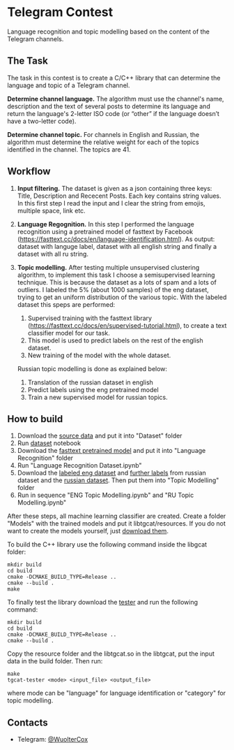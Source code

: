 # Telegram Contest
Language recognition and topic modelling based on the content of the Telegram channels.

## The Task
The task in this contest is to create a C/C++ library that can determine the language and topic of a Telegram channel.

**Determine channel language.** The algorithm must use the channel's name, description and the text of several posts to determine its language and return the language's 2-letter ISO code (or “other” if the language doesn’t have a two-letter code).

**Determine channel topic.** For channels in English and Russian, the algorithm must determine the relative weight for each of the topics identified in the channel. The topics are 41.

## Workflow

1. **Input filtering.** The dataset is given as a json containing three keys: Title, Description and Rececent Posts. Each key contains string values. In this first step I read the input and I clear the string from emojis, multiple space, link etc.

2. **Language Regognition.** In this step I performed the language recognition using a pretrained model of fasttext by Facebook (https://fasttext.cc/docs/en/language-identification.html). As output: dataset with languge label, dataset with all english string and finally a dataset with all ru string.

3. **Topic modelling.** After testing multiple unsupervised clustering algorithm, to implement this task I choose a semisupervised learning technique. This is because the dataset as a lots of spam and a lots of outliers. I labeled the 5% (about 1000 samples) of the eng dataset, trying to get an uniform distribution of the various topic. With the labeled dataset this speps are performed:
    1. Supervised training with the fasttext library (https://fasttext.cc/docs/en/supervised-tutorial.html), to create a text classifier model for our task.
    2.  This model is used to predict labels on the rest of the english dataset.
    3.  New training of the model with the whole dataset.
    
    Russian topic modelling is done as explained below:
    1. Translation of the russian dataset in english
    2. Predict labels using the eng pretrained model 
    3. Train a new supervised model for russian topics.

## How to build
1. Download the [source data](https://data-static.usercontent.dev/dc0202-input.tar.gz) and put it into "Dataset" folder
2. Run [dataset](https://github.com/CrostaBot/Telegram-Contest/blob/main/Dataset/Dataset.ipynb) notebook
3. Download the [fasttext pretrained model](https://dl.fbaipublicfiles.com/fasttext/supervised-models/lid.176.bin) and put it into "Language Recognition" folder
4. Run "Language Recognition Dataset.ipynb"
5. Download the [labeled eng dataset](https://docs.google.com/spreadsheets/d/1D8uMJSC6qkpPTNwG4hZ5asd5tQcI5kgKoO_uzcQBhes/edit?usp=sharing) and [further labels](https://docs.google.com/spreadsheets/d/1tLKQ4U5CFZ_MZxvWHnafnlcWqeHpJy-LUnuNbnr6ffU/edit?usp=sharing) from russian dataset and the [russian dataset](https://docs.google.com/spreadsheets/d/1RGWC-y1ViM6MBP30pYW15Yvqxg2JHdbs8pxJHwq2Mz0/edit?usp=sharing). Then put them into "Topic Modelling" folder
6. Run in sequence "ENG Topic Modelling.ipynb" and "RU Topic Modelling.ipynb"

After these steps, all machine learning classifier are created. Create a folder "Models" with the trained models and put it libtgcat/resources.
If you do not want to create the models yourself, just [download them](https://drive.google.com/drive/folders/1QQaeurZfBZfU2FA2ZtLXYoK-a5M_E97L?usp=sharing).

To build the C++ library use the following command inside the libgcat folder:

```
mkdir build
cd build
cmake -DCMAKE_BUILD_TYPE=Release ..
cmake --build .
make
```

To finally test the library download the [tester](https://data-static.usercontent.dev/libtgcat-tester.tar.gz) and run the following command:

```
mkdir build
cd build
cmake -DCMAKE_BUILD_TYPE=Release ..
cmake --build .
```

Copy the resource folder and the libtgcat.so in the libtgcat, put the input data in the build folder. Then run:

```
make
tgcat-tester <mode> <input_file> <output_file>
```

where mode can be "language" for language identification or "category" for topic modelling.

## Contacts
+ Telegram: [@WuolterCox](https://t.me/WuolterCox)
